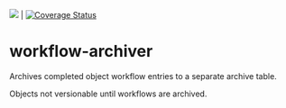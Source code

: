 [<img src="https://travis-ci.org/sul-dlss/workflow-archiver.png"/>](http://travis-ci.org/sul-dlss/workflow-archiver) | [![Coverage Status](https://coveralls.io/repos/sul-dlss/workflow-archiver/badge.svg?branch=master&service=github)](https://coveralls.io/github/sul-dlss/workflow-archiver?branch=master)

# workflow-archiver

Archives completed object workflow entries to a separate archive table.

Objects not versionable until workflows are archived.
